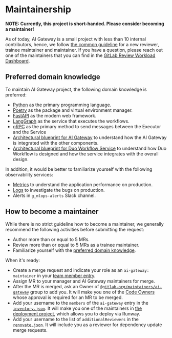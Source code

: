 # Maintainership

**NOTE: Currently, this project is short-handed. Please consider becoming a maintainer!**

As of today, AI Gateway is a small project with less than 10 internal contributors,
hence, we follow [the common guideline](https://handbook.gitlab.com/handbook/engineering/workflow/code-review/#maintainership-process-for-smaller-projects)
for a new reviewer, trainee maintainer and maintainer.
If you have a question, please reach out one of the maintainers that you can find in the [GitLab Review Workload Dashboard](https://gitlab-org.gitlab.io/gitlab-roulette/?currentProject=ai-gateway).

## Preferred domain knowledge

To maintain AI Gateway project, the following domain knowledge is preferred:

- [Python](https://www.python.org) as the primary programming language.
- [Poetry](https://python-poetry.org) as the package and virtual environment manager.
- [FastAPI](https://fastapi.tiangolo.com/) as the modern web framework.
- [LangGraph](https://langchain-ai.github.io/langgraph/) as the service that executes the workflows.
- [gRPC](https://grpc.io/docs/what-is-grpc/introduction/) as the primary method to send messages between the Executor and the Service
- [Architectural blueprint for AI Gateway](https://docs.gitlab.com/ee/architecture/blueprints/ai_gateway/) to understand how the AI Gateway is integrated with the other components.
- [Architectural blueprint for Duo Workflow Service](https://handbook.gitlab.com/handbook/engineering/architecture/design-documents/duo_workflow/) to understand how Duo Workflow is designed and how the service integrates with the overall design.

In addition, it would be better to familiarize yourself with the following observability services:

- [Metrics](https://dashboards.gitlab.net/d/ai-gateway-main/ai-gateway3a-overview?orgId=1) to understand the application performance on production.
- [Logs](https://log.gprd.gitlab.net/app/r/s/zKEel) to investigate the bugs on production.
- Alerts in `g_mlops-alerts` Slack channel.

## How to become a maintainer

While there is no strict guideline how to become a maintainer, we generally recommend the following activities before submitting the request:

- Author more than or equal to 5 MRs.
- Review more than or equal to 5 MRs as a trainee maintainer.
- Familiarize yourself with the [preferred domain knowledge](#preferred-domain-knowledge).

When it's ready:

- Create a merge request and indicate your role as an `ai-gateway: maintainer` in your [team member entry](https://gitlab.com/gitlab-com/www-gitlab-com/blob/master/doc/team_database.md).
- Assign MR to your manager and AI Gateway maintainers for merge.
- After the MR is merged, ask an Owner of [`@gitlab-org/maintainers/ai-gateway`](https://gitlab.com/groups/gitlab-org/maintainers/ai-gateway/-/group_members?with_inherited_permissions=exclude) group to add you. It will make you one of the [Code Owners](https://gitlab.com/gitlab-org/modelops/applied-ml/code-suggestions/ai-assist/-/blob/main/.gitlab/CODEOWNERS?ref_type=heads) whose approval is required for an MR to be merged.
- Add your username to the `members` of the `ai-gateway` entry in the [`inventory.json`](https://gitlab.com/gitlab-com/gl-infra/platform/runway/provisioner/-/blob/main/inventory.json?ref_type=heads). It will make you one of the maintainers in [the deployment project](https://gitlab.com/gitlab-com/gl-infra/platform/runway/deployments/ai-gateway), which allows you to deploy via Runway.
- Add your username to the list of `additionalReviewers` in the [`renovate.json`](https://gitlab.com/gitlab-org/modelops/applied-ml/code-suggestions/ai-assist/-/blob/main/renovate.json). It will include you as a reviewer for dependency update merge requests.
